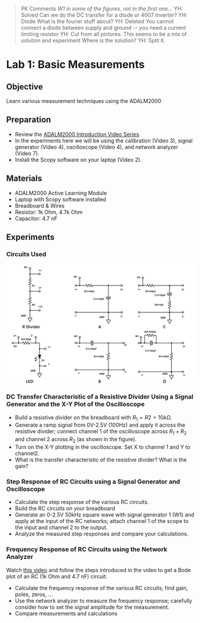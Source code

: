 > PK Comments
> *W1 in some of the figures, not in the first one...*
> YH: Solved
> Can we do the DC transfer for a diode or 4007 Inverter?
> YH: Diode
> What is the fourier stuff about?
> YH: Deleted
> You cannot connect a diode between supply and ground -- you need a current limiting resistor
> YH: Cut from all pictures. 
> This seems to be a mix of solution and experiment
> Where is the solution?
> YH: Split it. 

# Lab 1: Basic Measurements
## Objective
Learn various measurement techniques using the ADALM2000

## Preparation
* Review the [ADALM2000 Introduction Video Series](https://www.youtube.com/watch?v=LCf-_iREESQ&list=PLE6soOeVPOJ0Pj5sMui4KPDiTa7HY50y3&pp=iAQB). 
* In the experiments here we will be using the calibration (Video 3), signal generator (Video 4), oscilloscope (Video 4), and network analyzer (Video 7). 
* Install the Scopy software on your laptop (Video 2). 

## Materials
* ADALM2000 Active Learning Module
* Laptop with Scopy software installed
* Breadboard & Wires
* Resistor: 1k Ohm, 4.7k Ohm
* Capacitor: 4.7 nF

## Experiments
### Circuits Used
![Fig. Schematics of RC networks.](<img/Diode_RC_Networks.png>)

### DC Transfer Characteristic of a Resistive Divider Using a Signal Generator and the X-Y Plot of the Oscilloscope
   * Build a resistive divider on the breadboard with $R_1=R2=10k \Omega$. 
   * Generate a ramp signal from 0V-2.5V (100Hz) and apply it across the resistive divider; connect channel 1 of the oscilloscope across $R_1 + R_2$ and channel 2 across $R_2$ (as shown in the figure). 
   * Turn on the X-Y plotting in the oscilloscope. Set X to channel 1 and Y to channel2.  
   * What is the transfer characteristic of the resistive divider? What is the gain?


### Step Response of RC Circuits using a Signal Generator and Oscilloscope
   * Calculate the step response of the various RC circuits. 
   * Build the RC circuits on your breadboard 
   * Generate an 0-2.5V 50kHz square wave with signal generator 1 (W1) and apply at the input of the RC networks; attach channel 1 of the scope to the input and channel 2 to the output.  
   * Analyze the measured step responses and compare your calculations.


### Frequency Response of RC Circuits using the Network Analyzer

Watch [this video](https://www.youtube.com/watch?v=VZqPyR455UE&list=PLE6soOeVPOJ0Pj5sMui4KPDiTa7HY50y3&index=10) and follow the steps introduced in the video to get a Bode plot of an RC (1k Ohm and 4.7 nF) circuit. 

   * Calculate the frequency response of the various RC circuits; find gain, poles, zeros, ...
   * Use the network analyzer to measure the frequency response; carefully consider how to set the signal amplitude for the measurement.
   * Compare measurements and calculations

